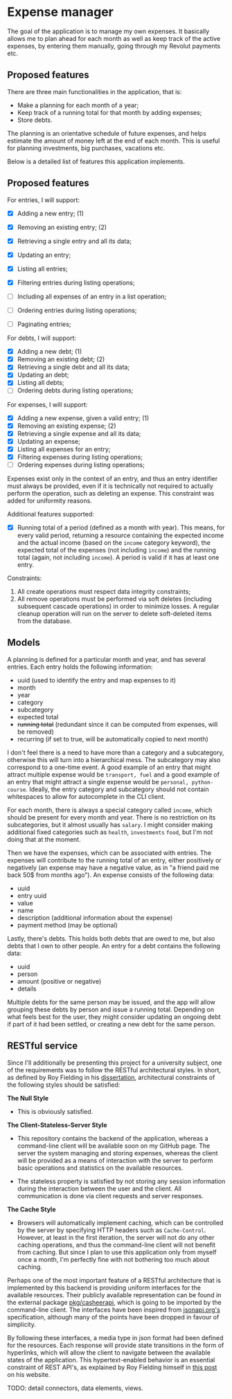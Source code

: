 # Expense manager

The goal of the application is to manage my own expenses. It basically allows me to plan ahead for each month as well as keep track of the active expenses, by entering them manually, going through my Revolut payments etc.

Proposed features
-----------------

There are three main functionalities in the application, that is:

- Make a planning for each month of a year;
- Keep track of a running total for that month by adding expenses;
- Store debts.

The planning is an orientative schedule of future expenses, and helps estimate the amount of money left at the end of each month. This is useful for planning investments, big purchases, vacations etc.

Below is a detailed list of features this application implements.

Proposed features
-----------------

For entries, I will support:

- [x] Adding a new entry; (1) 
- [x] Removing an existing entry; (2)
- [x] Retrieving a single entry and all its data;
- [x] Updating an entry;
- [x] Listing all entries;
- [x] Filtering entries during listing operations;
- [ ] Including all expenses of an entry in a list operation; 
- [ ] Ordering entries during listing operations;
- [ ] Paginating entries;  


For debts, I will support:

- [x] Adding a new debt; (1) 
- [x] Removing an existing debt; (2)
- [x] Retrieving a single debt and all its data;
- [x] Updating an debt;
- [x] Listing all debts;
- [ ] Ordering debts during listing operations; 
  
For expenses, I will support:

- [x] Adding a new expense, given a valid entry; (1) 
- [x] Removing an existing expense; (2)
- [x] Retrieving a single expense and all its data;
- [x] Updating an expense;
- [x] Listing all expenses for an entry;
- [x] Filtering expenses during listing operations;
- [ ] Ordering expenses during listing operations;

Expenses exist only in the context of an entry, and thus an entry identifier must always be provided, even if it is technically not required to actually perform the operation, such as deleting an expense. This constraint was added for uniformity reasons.

Additional features supported:

- [x] Running total of a period (defined as a month with year). This means, for every valid period, returning a resource containing the expected income and the actual income (based on the `income` category keyword), the expected total of the expenses (not including `income`) and the running total (again, not including `income`). A period is valid if it has at least one entry.

Constraints:

1. All create operations must respect data integrity constraints;
2. All remove operations must be performed via soft deletes (including subsequent cascade operations) in order to minimize losses. A regular cleanup operation will run on the server to delete soft-deleted items from the database.

Models
------

A planning is defined for a particular month and year, and has several entries. Each entry holds the following information:

- uuid (used to identify the entry and map expenses to it)
- month
- year
- category
- subcategory
- expected total
- ~~running total~~ (redundant since it can be computed from expenses, will be removed)
- recurring (if set to true, will be automatically copied to next month)

I don't feel there is a need to have more than a category and a subcategory, otherwise this will turn into a hierarchical mess. The subcategory may also correspond to a one-time event. A good example of an entry that might attract multiple expense would be `transport, fuel` and a good example of an entry that might attract a single expense would be `personal, python-course`. Ideally, the entry category and subcategory should not contain whitespaces to allow for autocomplete in the CLI client.

For each month, there is always a special category called `income`, which should be present for every month and year. There is no restriction on its subcategories, but it almost usually has `salary`. I might consider making additional fixed categories such as `health`, `investments` `food`, but I'm not doing that at the moment.
 
Then we have the expenses, which can be associated with entries. The expenses will contribute to the running total of an entry, either positively or negatively (an expense may have a negative value, as in "a friend paid me back 50$ from months ago"). An expense consists of the following data:

- uuid
- entry uuid
- value
- name
- description (additional information about the expense)
- payment method (may be optional)

Lastly, there's debts. This holds both debts that are owed to me, but also debts that I own to other people. An entry for a debt contains the following data:

- uuid
- person
- amount (positive or negative)
- details

Multiple debts for the same person may be issued, and the app will allow grouping these debts by person and issue a running total. Depending on what feels best for the user, they might consider updating an ongoing debt if part of it had been settled, or creating a new debt for the same person.

RESTful service
---------------

Since I'll additionally be presenting this project for a university subject, one of the requirements was to follow the RESTful architectural styles. In short, as defined by Roy Fielding in his [dissertation](https://www.ics.uci.edu/~fielding/pubs/dissertation/fielding_dissertation.pdf), architectural constraints of the following styles should be satisfied:

**The Null Style**

- This is obviously satisfied.

**The Client-Stateless-Server Style**

- This repository contains the backend of the application, whereas a command-line client will be available soon on my GitHub page. The server the system managing and storing expenses, whereas the client will be provided as a means of interaction with the server to perform basic operations and statistics on the available resources.

>

- The stateless property is satisfied by not storing any session information during the interaction between the user and the client. All communication is done via client requests and server responses.

**The Cache Style**
  
- Browsers will automatically implement caching, which can be controlled by the server by specifying HTTP headers such as `Cache-Control`. However, at least in the first iteration, the server will not do any other caching operations, and thus the command-line client will not benefit from caching. But since I plan to use this application only from myself once a month, I'm perfectly fine with not bothering too much about caching.

Perhaps one of the most important feature of a RESTful architecture that is implemented by this backend is providing uniform interfaces for the available resources. Their publicly available representation can be found in the external package [pkg/casheerapi](pkg/casheerapi/), which is going to be imported by the command-line client. The interfaces have been inspired from [jsonapi.org's](https://jsonapi.org/) specification, although many of the points have been dropped in favour of simplicity.

By following these interfaces, a media type in json format had been defined for the resources. Each response will provide state transitions in the form of hyperlinks, which will allow the client to navigate between the available states of the application. This hypertext-enabled behavior is an essential constraint of REST API's, as explained by Roy Fielding himself in [this post](https://roy.gbiv.com/untangled/2008/rest-apis-must-be-hypertext-driven) on his website.

TODO: detail connectors, data elements, views.